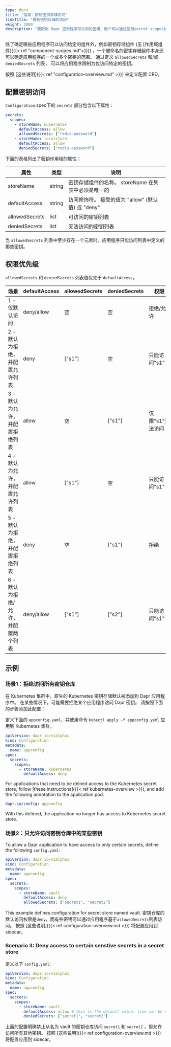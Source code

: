 ```yaml
---
type: docs
title: "指南：限制密钥存储访问"
linkTitle: "限制密钥存储的访问"
weight: 3000
description: "要限制 Dapr 应用程序可访问的密钥，用户可以通过使用secret scopes扩充现有的 CRD 来定义密钥作用域。"
---
```


除了确定哪些应用程序可以访问给定的组件外，例如密钥存储组件 (见 [作用域组件]({{< ref "component-scopes.md">}})) ，一个被命名的密钥存储组件本身还可以确定应用程序的一个或多个密钥的范围。 通过定义 `allowedSecrets` 和/或 `deniedSecrets` 列表， 可以将应用程序限制为仅访问特定的密钥。

按照 [这些说明]({{< ref "configuration-overview.md" >}}) 来定义配置 CRD。

## 配置密钥访问

`Configuration` spec下的 `secrets` 部分包含以下属性：

```yml
secrets:
  scopes:
    - storeName: kubernetes
      defaultAccess: allow
      allowedSecrets: ["redis-password"]
    - storeName: localstore
      defaultAccess: allow
      deniedSecrets: ["redis-password"]
```

下面的表格列出了密钥作用域的属性：

| 属性             | 类型     | 说明                                  |
| -------------- | ------ | ----------------------------------- |
| storeName      | string | 密钥存储组件的名称。 storeName 在列表中必须是唯一的     |
| defaultAccess  | string | 访问修饰符。 接受的值为 "allow" (默认值) 或 "deny" |
| allowedSecrets | list   | 可访问的密钥列表                            |
| deniedSecrets  | list   | 无法访问的密钥列表                           |

当 `allowedSecrets` 列表中至少存在一个元素时，应用程序只能访问列表中定义的那些密钥。

## 权限优先级

`allowedSecrets` 和 `deniedSecrets` 列表值优先于 `defaultAccess`。

| 场景                   | defaultAccess | allowedSecrets | deniedSecrets | 权限         |
| -------------------- | ------------- | -------------- | ------------- | ---------- |
| 1 - 仅默认访问            | deny/allow    | 空              | 空             | 拒绝/允许      |
| 2 - 默认为拒绝，并配置允许列表    | deny          | ["s1"]         | 空             | 只能访问"s1"   |
| 3 - 默认为允许，并配置拒绝列表    | allow         | 空              | ["s1"]        | 仅限"s1"无法访问 |
| 4 - 默认为允许，并配置允许列表    | allow         | ["s1"]         | 空             | 只能访问"s1"   |
| 5 - 默认为拒绝，并配置拒绝列表    | deny          | 空              | ["s1"]        | 拒绝         |
| 6 - 默认为拒绝/允许，并配置两个列表 | deny/allow    | ["s1"]         | ["s2"]        | 只能访问"s1"   |

## 示例

### 场景1：拒绝访问所有密钥仓库

在 Kubernetes 集群中，原生的 Kubernetes 密钥存储默认被添加到 Dapr 应用程序中。 在某些情况下，可能需要拒绝某个应用程序访问 Dapr 密钥。 请按照下面的步骤添加此配置：

定义下面的 `appconfig.yaml`，并使用命令 `kubectl apply -f appconfig.yaml` 应用到 Kubernetes 集群。

```yaml
apiVersion: dapr.io/v1alpha1
kind: Configuration
metadata:
  name: appconfig
spec:
  secrets:
    scopes:
      - storeName: kubernetes
        defaultAccess: deny
```

For applications that need to be deined access to the Kubernetes secret store, follow [these instructions]({{< ref kubernetes-overview >}}), and add the following annotation to the application pod.

```yaml
dapr.io/config: appconfig
```

With this defined, the application no longer has access to Kubernetes secret store.

### 场景2：只允许访问密钥仓库中的某些密钥

To allow a Dapr application to have access to only certain secrets, define the following `config.yaml`:

```yaml
apiVersion: dapr.io/v1alpha1
kind: Configuration
metadata:
  name: appconfig
spec:
  secrets:
    scopes:
      - storeName: vault
        defaultAccess: deny
        allowedSecrets: ["secret1", "secret2"]
```

This example defines configuration for secret store named vault. 密钥仓库的默认访问权限是`deny`，而有些密钥可以通过应用程序基于`allowedSecrets`列表访问。 按照 [这些说明]({{< ref configuration-overview.md >}}) 将配置应用到 sidecar。

### Scenario 3: Deny access to certain senstive secrets in a secret store

定义以下 `config.yaml`:

```yaml
apiVersion: dapr.io/v1alpha1
kind: Configuration
metadata:
  name: appconfig
spec:
  secrets:
    scopes:
      - storeName: vault
        defaultAccess: allow # this is the default value, line can be omitted
        deniedSecrets: ["secret1", "secret2"]
```

上面的配置明确禁止从名为 vault 的密钥仓库访问 `secret1` 和 `secret2` ，但允许访问所有其他密钥。 按照 [这些说明]({{< ref configuration-overview.md >}}) 将配置应用到 sidecar。
